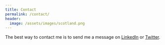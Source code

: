 ```yaml
---
title: Contact
permalink: /contact/
header:
  image: /assets/images/scotland.png
---
```


The best way to contact me is to send me a message on
[LinkedIn](https://www.linkedin.com/in/patriceferrot) or
[Twitter](https://twitter.com/patriceferrot).

